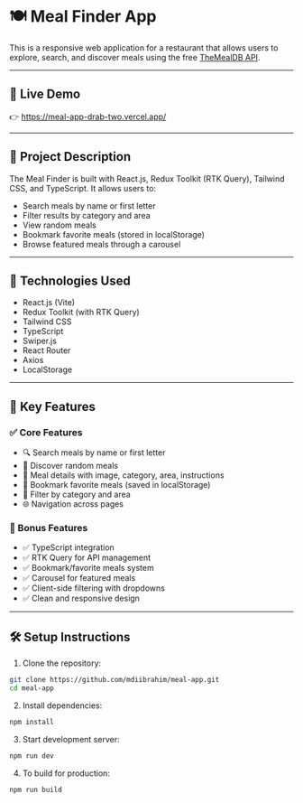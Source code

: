 # 🍽️ Meal Finder App

This is a responsive web application for a restaurant that allows users to explore, search, and discover meals using the free [TheMealDB API](https://www.themealdb.com/).

---

## 🔗 Live Demo

👉 https://meal-app-drab-two.vercel.app/

---

## 📝 Project Description

The Meal Finder is built with React.js, Redux Toolkit (RTK Query), Tailwind CSS, and TypeScript. It allows users to:

- Search meals by name or first letter
- Filter results by category and area
- View random meals
- Bookmark favorite meals (stored in localStorage)
- Browse featured meals through a carousel

---

## 🚀 Technologies Used

- React.js (Vite)
- Redux Toolkit (with RTK Query)
- Tailwind CSS
- TypeScript
- Swiper.js
- React Router
- Axios
- LocalStorage

---

## 🎯 Key Features

### ✅ Core Features

- 🔍 Search meals by name or first letter
- 🎲 Discover random meals
- 🍱 Meal details with image, category, area, instructions
- 📌 Bookmark favorite meals (saved in localStorage)
- 📂 Filter by category and area
- 🌐 Navigation across pages

### 💎 Bonus Features

- ✅ TypeScript integration
- ✅ RTK Query for API management
- ✅ Bookmark/favorite meals system
- ✅ Carousel for featured meals
- ✅ Client-side filtering with dropdowns
- ✅ Clean and responsive design

---

## 🛠️ Setup Instructions

1. Clone the repository:

```bash
git clone https://github.com/mdiibrahim/meal-app.git
cd meal-app
```

2. Install dependencies:

```bash
npm install
```

3. Start development server:

```bash
npm run dev
```

4. To build for production:

```bash
npm run build
```
